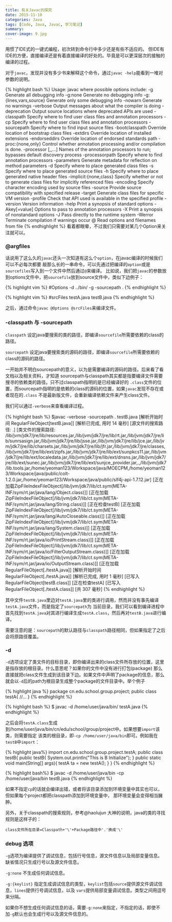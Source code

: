 ```yaml
---
title: 有关Javac的探究
date: 2015-11-10
categories: Java
tags: [Code, Java, Javac, 学习笔记]
summary:
cover-image: 9.jpg
---
```


用惯了IDE式的一键式编程，初次转到命令行中多少还是有些不适应的。
但IDE有IDE的方便，直接编译还是有着直接编译的好处的。毕竟是可以更深层次的接触的编译的过程。

对于`javac`，发现并没有多少书来解释这个命令，通过`javac -help`能看到一堆对参数的说明。


{% highlight bash %}
Usage: javac <options> <source files>
where possible options include:
  -g                         Generate all debugging info
  -g:none                    Generate no debugging info
  -g:{lines,vars,source}     Generate only some debugging info
  -nowarn                    Generate no warnings
  -verbose                   Output messages about what the compiler is doing
  -deprecation               Output source locations where deprecated APIs are used
  -classpath <path>          Specify where to find user class files and annotation processors
  -cp <path>                 Specify where to find user class files and annotation processors
  -sourcepath <path>         Specify where to find input source files
  -bootclasspath <path>      Override location of bootstrap class files
  -extdirs <dirs>            Override location of installed extensions
  -endorseddirs <dirs>       Override location of endorsed standards path
  -proc:{none,only}          Control whether annotation processing and/or compilation is done.
  -processor <class1>[,<class2>,<class3>...] Names of the annotation processors to run; bypasses default discovery process
  -processorpath <path>      Specify where to find annotation processors
  -parameters                Generate metadata for reflection on method parameters
  -d <directory>             Specify where to place generated class files
  -s <directory>             Specify where to place generated source files
  -h <directory>             Specify where to place generated native header files
  -implicit:{none,class}     Specify whether or not to generate class files for implicitly referenced files
  -encoding <encoding>       Specify character encoding used by source files
  -source <release>          Provide source compatibility with specified release
  -target <release>          Generate class files for specific VM version
  -profile <profile>         Check that API used is available in the specified profile
  -version                   Version information
  -help                      Print a synopsis of standard options
  -Akey[=value]              Options to pass to annotation processors
  -X                         Print a synopsis of nonstandard options
  -J<flag>                   Pass <flag> directly to the runtime system
  -Werror                    Terminate compilation if warnings occur
  @<filename>                Read options and filenames from file
{% endhighlight %}
看着都眼晕，不过我们只需要对某几个Option来关注就可以。

### @argfiles ###

话说用了这么久的`javac`还头一次知道有这么个`option`，在javac编译的时候我们可以不必每次都要
敲那么长的一串命令，可以先通过把编译的`option`或是`sourcefiles`写入到一个文件中然后通过`@`来编译。
比如说，我们把`javac`的参数放到options文件中，把`sourcefile`放到source文件中，类似下边例子：

{% highlight vim %}
#Options
-d ../bin/
-g
-sourcepath .
{% endhighlight %}

{% highlight vim %}
#srcFiles
testA.java
testB.java
{% endhighlight %}

之后，通过命令`javac @Options @srcFiles`来编译文件。

### -classpath 与 -sourcepath ###

`classpath` 设定java要搜索的类的路径，即编译`sourcefile`所需要依赖的class的路径。

`sourcepath` 设定java要搜索类的源码的路径，即编译`sourcefile`所需要依赖的class的源码的路径。

一开始并不明白sourcepath的意义，以为是需要编译的源码的路径。后来看了看文档以及相关资料，才知道
sourcepath与classpath其实都是指要编译文件需要搜寻的依赖类的路径。只不过classpath指明的是已经编译好的
`.class`文件的位置，而sourcepath指明的是依赖的class的源码的位置，如果`javac`发现不存在或者现在的`.class`
不是最新版文件，会重新编译依赖文件来产生class文件。

我们可以通过`-verbose`来查看编译过程。

{% highlight bash %}
$javac -verbose -sourcepath . testB.java
[解析开始时间 RegularFileObject[testB.java]]
[解析已完成, 用时 14 毫秒]
[源文件的搜索路径: .]
[类文件的搜索路径: /lib/jvm/jdk7/jre/lib/resources.jar,/lib/jvm/jdk7/jre/lib/rt.jar,/lib/jvm/jdk7/jre/lib/sunrsasign.jar,/lib/jvm/jdk7/jre/lib/jsse.jar,/lib/jvm/jdk7/jre/lib/jce.jar,/lib/jvm/jdk7/jre/lib/charsets.jar,/lib/jvm/jdk7/jre/lib/jfr.jar,/lib/jvm/jdk7/jre/classes,/lib/jvm/jdk7/jre/lib/ext/zipfs.jar,/lib/jvm/jdk7/jre/lib/ext/sunpkcs11.jar,/lib/jvm/jdk7/jre/lib/ext/localedata.jar,/lib/jvm/jdk7/jre/lib/ext/dnsns.jar,/lib/jvm/jdk7/jre/lib/ext/sunec.jar,/lib/jvm/jdk7/jre/lib/ext/sunjce_provider.jar,.,/lib/jvm/jdk7/lib.tools.jar,/home/yeoman123/Workspace/java/MOECPM,/home/yeoman123/Workspace/java/public/colt-1.2.0.jar,/home/yeoman123/Workspace/java/public/slf4j-api-1.7.12.jar]
[正在加载ZipFileIndexFileObject[/lib/jvm/jdk7/lib/ct.sym(META-INF/sym/rt.jar/java/lang/Object.class)]]
[正在加载ZipFileIndexFileObject[/lib/jvm/jdk7/lib/ct.sym(META-INF/sym/rt.jar/java/lang/String.class)]]
[正在检查testB]
[正在加载ZipFileIndexFileObject[/lib/jvm/jdk7/lib/ct.sym(META-INF/sym/rt.jar/java/lang/AutoCloseable.class)]]
[正在加载ZipFileIndexFileObject[/lib/jvm/jdk7/lib/ct.sym(META-INF/sym/rt.jar/java/lang/System.class)]]
[正在加载ZipFileIndexFileObject[/lib/jvm/jdk7/lib/ct.sym(META-INF/sym/rt.jar/java/io/PrintStream.class)]]
[正在加载ZipFileIndexFileObject[/lib/jvm/jdk7/lib/ct.sym(META-INF/sym/rt.jar/java/io/FilterOutputStream.class)]]
[正在加载ZipFileIndexFileObject[/lib/jvm/jdk7/lib/ct.sym(META-INF/sym/rt.jar/java/io/OutputStream.class)]]
[正在加载RegularFileObject[./testA.java]]
[解析开始时间 RegularFileObject[./testA.java]]
[解析已完成, 用时 1 毫秒]
[已写入RegularFileObject[testB.class]]
[正在检查testA]
[已写入RegularFileObject[./testA.class]]
[共 307 毫秒]
{% endhighlight %}

其中文件`testB.java`里边对`testA.java`里的类进行调用，然而并没有事先编译`testA.java`文件，而是指定了`sourcepath`为
当前目录，我们可以看到编译进程中首先找到`testA.java`对其进行编译生成`testA.class`，然后再对`testB.java`进行编译。

需要注意的是：`sourcepath`的默认路径与`classpath`路径相同，但如果指定了之后会将原路径覆盖。

### -d ###

`-d`选项设定了类文件的目标目录，即你编译出来的class文件所存放的位置，这里是指存放的根目录。什么意思呢？如果你的文件中没有进行打包(package)
那么直接就把class文件生成到该目录下边。如果文件中声明了package的信息，那么就会以`-d`后的path为根目录生成整个package的文件目录中。举个例子

{% highlight java %}
package cn.edu.school.group.project;
public class testA{
    //...
}
{% endhighlight %}

{% highlight bash %}
$ javac -d /home/user/java/bin/ testA.java
{% endhighlight %}

之后会将`testA.class`生成到/home/user/java/bin/cn/edu/school/group/project中。如果想要`import`该类，则需要指定
该类的根目录，即`-cp /home/user/java/bin`即可。例如我在`testB`中`import`：

{% highlight java%}
import cn.edu.school.group.project.testA;
public class testB{
    public testB{
        System.out.println("This is B Initialize");
    }
    public static void main(String[] args){
        testA ta = new testA();
    }
}
{% endhighlight %}

{% highlight bash%}
$ javac -d /home/user/java/bin -cp /home/user/java/bin testB.java
{% endhighlight %}

如果不指定`cp`的话就会编译出错，或者将该目录添加到环境变量中其实也可以，但如果每个project都把classpath添加到环境变量中，
那环境变量会变得相当臃肿。

另外，关于classpath的搜索规则，参考@haolujun 大神的说明，java的类的寻找规则是这样子的：

```
class文件所在目录=Classpath+'\'+Package路径中'.'换成'\'
```
### debug 选项 ###

`-g`选项为编译提供了调试信息，包括行号信息，源文件信息以及局部变量信息。缺省情况只生成行号以及源文件信息。

`-g:none` 不生成任何调试信息。

`-g:{keylist}` 指定生成调试信息的类型，`keylist`包括`source`提供源文件调试信息，`lines`提供行号调试信息，以及
`vars`提供局部变量调试信息。类型之间用逗号来分隔。

如果你不想生成任何调试信息的话，需要`-g:none`来指定，不指定的话，即使不加`-g`默认也会生成行号以及源文件信息的。
